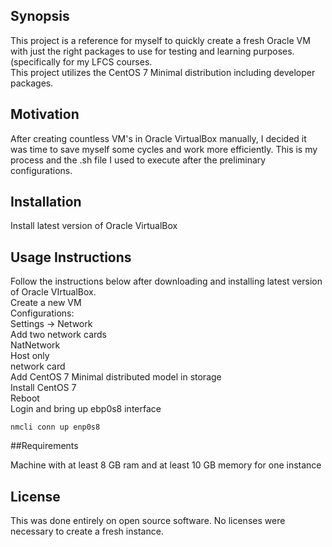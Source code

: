 ## Synopsis  

This project is a reference for myself to quickly create a fresh Oracle VM with just the right packages to use for testing and learning purposes. (specifically for my LFCS courses.  
This project utilizes the CentOS 7 Minimal distribution including developer packages.  

## Motivation  

After creating countless VM's in Oracle VirtualBox manually, I decided it was time to save myself some cycles and work more efficiently. This is my process and the .sh file I used to execute after the preliminary configurations.  

## Installation  

Install latest version of Oracle VirtualBox  

## Usage Instructions  

Follow the instructions below after downloading and installing latest version of Oracle VIrtualBox.  
Create a new VM  
Configurations:  
Settings  -> Network  
Add two network cards  
NatNetwork  
Host only  
network card  
Add CentOS 7 Minimal distributed model in storage  
Install CentOS 7  
Reboot  
Login and bring up ebp0s8 interface  
```
nmcli conn up enp0s8
```

##Requirements  

Machine with at least 8 GB ram and at least 10 GB memory for one instance  

## License  

This was done entirely on open source software. No licenses were necessary to create a fresh instance.  
